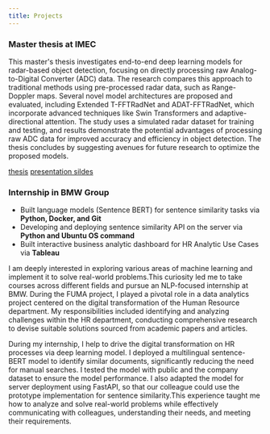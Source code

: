 ```yaml
---
title: Projects
---
```


### Master thesis at IMEC

This master's thesis investigates end-to-end deep learning models for radar-based object detection, focusing on directly processing raw Analog-to-Digital Converter (ADC) data. The research compares this approach to traditional methods using pre-processed radar data, such as Range-Doppler maps. Several novel model architectures are proposed and evaluated, including Extended T-FFTRadNet and ADAT-FFTRadNet, which incorporate advanced techniques like Swin Transformers and adaptive-directional attention. The study uses a simulated radar dataset for training and testing, and results demonstrate the potential advantages of processing raw ADC data for improved accuracy and efficiency in object detection. The thesis concludes by suggesting avenues for future research to optimize the proposed models.

[thesis](https://drive.google.com/file/d/1We_Tj7kH5zQnx3tgekpDHJgRcONtFNU5/view?usp=share_link) [presentation sildes](https://drive.google.com/file/d/1EPF1iVZVnIMF0pT87eEEiJqcJddPANxU/view?usp=share_link)

### Internship in BMW Group

- Built language models (Sentence BERT) for sentence similarity tasks via **Python, Docker, and Git**
- Developing and deploying sentence similarity API on the server via **Python and Ubuntu OS command**
- Built interactive business analytic dashboard for HR Analytic Use Cases via **Tableau**

I am deeply interested in exploring various areas of machine learning and implement it to solve real-world problems.This curiosity led me to take courses across different fields and pursue an NLP-focused internship at BMW. During the FUMA project, I played a pivotal role in a data analytics project centered on the digital transformation of the Human Resource department. My responsibilities included identifying and analyzing challenges within the HR department, conducting comprehensive research to devise suitable solutions sourced from academic papers and articles.

During my internship, I help to drive the digital transformation on HR processes via deep learning model. I deployed a multilingual sentence-BERT model to identify similar documents, significantly reducing the need for manual searches. I tested the model with public and the company dataset to ensure the model performance. I also adapted the model for server deployment using FastAPI, so that our colleague could use the prototype implementation for sentence similarity.This experience taught me how to analyze and solve real-world problems while effectively communicating with colleagues, understanding their needs, and meeting their requirements.

